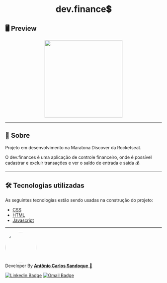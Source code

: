 <h1 align = "center">dev.finance💲</h1>

## 🖥 Preview

<p align = "center">
  <img src = "https://user-images.githubusercontent.com/65127683/106675315-b5d27a80-6593-11eb-8558-218e924431f7.png" height = "250">
</p>

---

<!-- ## :dash: Deploy da Aplicação com Netlify

> ### :link: https://my-happy.netlify.app/ <br />
>
> [![Netlify Status](https://api.netlify.com/api/v1/badges/6fc4bb0b-9d36-477c-b041-c11f988eaa09/deploy-status)](https://app.netlify.com/sites/my-devgallery/deploys)

--- -->

## 📖 Sobre

<p>Projeto em desenvolvimento na Maratona Discover da Rocketseat.</p>
<p>O dev.finances é uma aplicação de controle financeiro, onde é possível cadastrar e excluir transações e ver o saldo de entrada e saída 💰 </p>

---

## 🛠 Tecnologias utilizadas

As seguintes tecnologias estão sendo usadas na construção do projeto:

- [CSS](https://www.w3schools.com/css/)
- [HTML](https://www.w3schools.com/html/default.asp)
- [Javascript](https://www.w3schools.com/js/default.asp)

---

<a href="https://www.linkedin.com/in/sandoque/">
 <img style="border-radius: 50%;" src="https://user-images.githubusercontent.com/65127683/95398436-20bcbf00-08dc-11eb-95a3-d1aaedc987d0.jpg" width="100px;" alt=""/></a>
 <br />
 Developer By
 <a href="https://www.linkedin.com/in/sandoque/"> <b> Antônio Carlos Sandoque</b> </a> <a href="https://www.linkedin.com/in/sandoque/" title="Sandoque">🚀</a> <br />
 
[![Linkedin Badge](https://img.shields.io/badge/-Sandoque-blue?style=flat-square&logo=Linkedin&logoColor=white&link=https://www.linkedin.com/in/sandoque/)](https://www.linkedin.com/in/sandoque/) [![Gmail Badge](https://img.shields.io/badge/-acsandoque@gmail.com-c14438?style=flat-square&logo=Gmail&logoColor=white&link=mailto:acsandoque@gmail.com)](mailto:acsandoque@gmail.com)

<!-- ---
## :page_with_curl: Licença
[![MIT license](https://img.shields.io/badge/License-MIT-blue.svg)](https://lbesson.mit-license.org/)

--- -->
